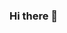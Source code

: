 ### Hi there 👋

<!--
**cesarm1987/cesarm1987** is a ✨ _special_ ✨ repository because its `README.md` (this file) appears on your GitHub profile.

Cesar Morera joined DXC in December 2021 as Salesforce developer for the Apps SL AMS CR&G Salesforce department. Since December 2021 he has worked as a Technology Consultant I in the CR&G Salesforce Organization. His role consists of improving the performance and use of the Salesforce tools and processes enabling resource sharing between the countries and across different organizations.
Before joining DXC, Cesar had worked as a system engineer in a mid-sized company developing report distribution and document archiving solutions.
At this moment I am working with co-workers the integration project finishing the phase 2 related with flow diagrams and analysis.

#### Where to find me

- [Twitter] (https:https://twitter.com/CesarMAlpizar)
- [Youtube] (https://www.youtube.com/channel/UCHDTrUKJVWlde547XN8UTRw)

